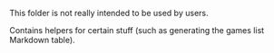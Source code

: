This folder is not really intended to be used by users.

Contains helpers for certain stuff (such as generating the games list Markdown table).
